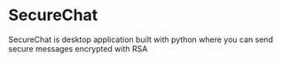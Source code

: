 # SecureChat
SecureChat is  desktop application built with python where you can send secure messages encrypted with RSA 
